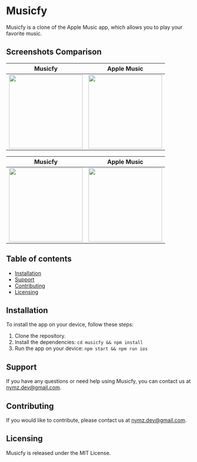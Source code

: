 # Musicfy

Musicfy is a clone of the Apple Music app, which allows you to play your favorite music.

## Screenshots Comparison


| Musicfy | Apple Music |
| --- | --- |
| <img src="https://i.ibb.co/LJg7FS6/signal-2023-01-01-233843-002.jpg" width="200" height="auto">  | <img src="https://i.ibb.co/wNWs9Cr/signal-2023-01-01-233843-003.jpg" width="200" height="auto"> |

| Musicfy | Apple Music |
| --- | --- |
| <img src="https://i.ibb.co/FBQBXHQ/signal-2023-01-01-233843-005.jpg" width="200" height="auto"> | <img src="https://i.ibb.co/WyBWCVD/signal-2023-01-01-233843-004.jpg" width="200" height="auto"> |

## Table of contents

- [Installation](#installation)
- [Support](#support)
- [Contributing](#contributing)
- [Licensing](#licensing)

## Installation

To install the app on your device, follow these steps:

1. Clone the repository.
2. Install the dependencies: `cd musicfy && npm install`
3. Run the app on your device: `npm start && npm run ios`

## Support

If you have any questions or need help using Musicfy, you can contact us at nymz.dev@gmail.com.

## Contributing

If you would like to contribute, please contact us at nymz.dev@gmail.com.

## Licensing

Musicfy is released under the MIT License.
